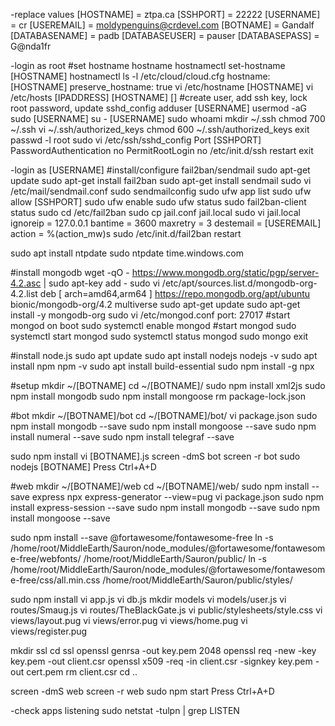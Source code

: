 -replace values
[HOSTNAME] = ztpa.ca
[SSHPORT] = 22222
[USERNAME] = cr
[USEREMAIL] = moldypenguins@crdevel.com
[BOTNAME] = Gandalf
[DATABASENAME] = padb
[DATABASEUSER] = pauser
[DATABASEPASS] = G@nda1fr


-login as root
  #set hostname
  hostname
  hostnamectl set-hostname [HOSTNAME]
  hostnamectl
  ls -l /etc/cloud/cloud.cfg
    hostname: [HOSTNAME]
    preserve_hostname: true
  vi /etc/hostname
    [HOSTNAME]
  vi /etc/hosts
    [IPADDRESS] [HOSTNAME] []
  #create user, add ssh key, lock root password, update sshd_config 
  adduser [USERNAME]
  usermod -aG sudo [USERNAME]
  su - [USERNAME]
  sudo whoami
  mkdir ~/.ssh
  chmod 700 ~/.ssh
  vi ~/.ssh/authorized_keys
  chmod 600 ~/.ssh/authorized_keys
  exit
  passwd -l root
  sudo vi /etc/ssh/sshd_config
      Port [SSHPORT]
      PasswordAuthentication no
      PermitRootLogin no
  /etc/init.d/ssh restart
  exit
  
  
-login as [USERNAME]
  #install/configure fail2ban/sendmail
  sudo apt-get update
  sudo apt-get install fail2ban
  sudo apt-get install sendmail
  sudo vi /etc/mail/sendmail.conf
  sudo sendmailconfig
  sudo ufw app list
  sudo ufw allow [SSHPORT]
  sudo ufw enable
  sudo ufw status
  sudo fail2ban-client status
  sudo cd /etc/fail2ban
  sudo cp jail.conf jail.local
  sudo vi jail.local
      ignoreip = 127.0.0.1
      bantime  = 3600
      maxretry = 3 
      destemail = [USEREMAIL]
      action = %(action_mw)s 
  sudo /etc/init.d/fail2ban restart
  
  
  
  sudo apt install ntpdate
  sudo ntpdate time.windows.com
  
  
  #install mongodb
  wget -qO - https://www.mongodb.org/static/pgp/server-4.2.asc | sudo apt-key add -
  sudo vi /etc/apt/sources.list.d/mongodb-org-4.2.list
      deb [ arch=amd64,arm64 ] https://repo.mongodb.org/apt/ubuntu bionic/mongodb-org/4.2 multiverse
  sudo apt-get update
  sudo apt-get install -y mongodb-org
  sudo vi /etc/mongod.conf
      port: 27017
  #start mongod on boot
  sudo systemctl enable mongod
  #start mongod
  sudo systemctl start mongod
  sudo systemctl status mongod
  sudo mongo
  exit
  
  
  #install node.js
  sudo apt update
  sudo apt install nodejs
  nodejs -v
  sudo apt install npm
  npm -v
  sudo apt install build-essential
  sudo npm install -g npx
  
  
  #setup
  mkdir ~/[BOTNAME]
  cd ~/[BOTNAME]/
  sudo npm install xml2js
  sudo npm install mongodb
  sudo npm install mongoose
  rm package-lock.json
  
  
  
  #bot
  mkdir ~/[BOTNAME]/bot
  cd ~/[BOTNAME]/bot/
  vi package.json
  sudo npm install mongodb --save
  sudo npm install mongoose --save
  sudo npm install numeral --save
  sudo npm install telegraf --save

  sudo npm install
  vi [BOTNAME].js
  screen -dmS bot
  screen -r bot
  sudo nodejs [BOTNAME]
  Press Ctrl+A+D
  
  
  
  
  #web
  mkdir ~/[BOTNAME]/web
  cd ~/[BOTNAME]/web/
  sudo npm install --save express
  npx express-generator --view=pug
  vi package.json
  sudo npm install express-session --save
  sudo npm install mongodb --save
  sudo npm install mongoose --save
  
  sudo npm install --save @fortawesome/fontawesome-free
    ln -s /home/root/MiddleEarth/Sauron/node_modules/@fortawesome/fontawesome-free/webfonts/ /home/root/MiddleEarth/Sauron/public/
    ln -s /home/root/MiddleEarth/Sauron/node_modules/@fortawesome/fontawesome-free/css/all.min.css /home/root/MiddleEarth/Sauron/public/styles/
  
  sudo npm install
  vi app.js
  vi db.js
  mkdir models
  vi models/user.js
  vi routes/Smaug.js
  vi routes/TheBlackGate.js
  vi public/stylesheets/style.css
  vi views/layout.pug
  vi views/error.pug
  vi views/home.pug
  vi views/register.pug
  
  mkdir ssl
  cd ssl
  openssl genrsa -out key.pem 2048
  openssl req -new -key key.pem -out client.csr
  openssl x509 -req -in client.csr -signkey key.pem -out cert.pem
  rm client.csr
  cd ..
  
  screen -dmS web
  screen -r web
  sudo npm start
  Press Ctrl+A+D
  
  
  






-check apps listening
  sudo netstat -tulpn | grep LISTEN
  
  
  
  

  









